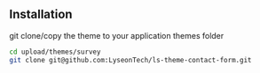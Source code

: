 ## Installation

git clone/copy the theme to your application themes folder

```bash
cd upload/themes/survey
git clone git@github.com:LyseonTech/ls-theme-contact-form.git
```
